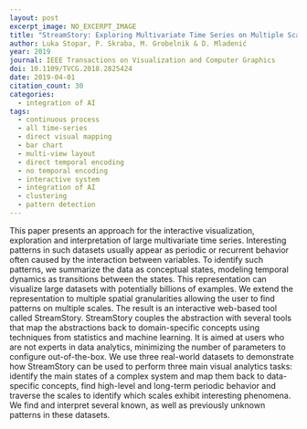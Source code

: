 ```yaml
---
layout: post
excerpt_image: NO_EXCERPT_IMAGE
title: "StreamStory: Exploring Multivariate Time Series on Multiple Scales"
author: Luka Stopar, P. Skraba, M. Grobelnik & D. Mladenić
year: 2019
journal: IEEE Transactions on Visualization and Computer Graphics
doi: 10.1109/TVCG.2018.2825424
date: 2019-04-01
citation_count: 30
categories:
  - integration of AI
tags:
  - continuous process
  - all time-series
  - direct visual mapping
  - bar chart
  - multi-view layout
  - direct temporal encoding
  - no temporal encoding
  - interactive system
  - integration of AI
  - clustering
  - pattern detection
---
```

This paper presents an approach for the interactive visualization, exploration and interpretation of large multivariate time series. Interesting patterns in such datasets usually appear as periodic or recurrent behavior often caused by the interaction between variables. To identify such patterns, we summarize the data as conceptual states, modeling temporal dynamics as transitions between the states. This representation can visualize large datasets with potentially billions of examples. We extend the representation to multiple spatial granularities allowing the user to find patterns on multiple scales. The result is an interactive web-based tool called StreamStory. StreamStory couples the abstraction with several tools that map the abstractions back to domain-specific concepts using techniques from statistics and machine learning. It is aimed at users who are not experts in data analytics, minimizing the number of parameters to configure out-of-the-box. We use three real-world datasets to demonstrate how StreamStory can be used to perform three main visual analytics tasks: identify the main states of a complex system and map them back to data-specific concepts, find high-level and long-term periodic behavior and traverse the scales to identify which scales exhibit interesting phenomena. We find and interpret several known, as well as previously unknown patterns in these datasets.
